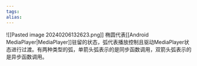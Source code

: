 ```yaml
---
tags: 
alias:
---
```


![[Pasted image 20240206132623.png]]
椭圆代表[[Android MediaPlayer|MediaPlayer]]驻留的状态，弧代表播放控制且驱动MediaPlayer状态进行过渡。有两种类型的弧，单箭头弧表示的是同步函数调用，双箭头弧表示的是异步函数调用。




